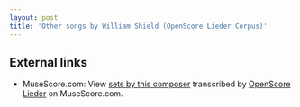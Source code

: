 ```yaml
---
layout: post
title: 'Other songs by William Shield (OpenScore Lieder Corpus)'
---
```


## External links

- MuseScore.com: View [sets by this composer] transcribed by [OpenScore Lieder] on MuseScore.com.

[sets by this composer]: https://musescore.com/openscore-lieder-corpus/sets/5105781
[OpenScore Lieder]: https://musescore.com/openscore-lieder-corpus

